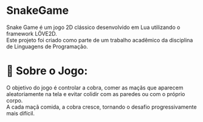 # SnakeGame
Snake Game é um jogo 2D clássico desenvolvido em Lua utilizando o framework LÖVE2D.  
Este projeto foi criado como parte de um trabalho acadêmico da disciplina de Linguagens de Programação.

# 📌 Sobre o Jogo:
O objetivo do jogo é controlar a cobra, comer as maçãs que aparecem aleatoriamente na tela e evitar colidir com as paredes ou com o próprio corpo.  
A cada maçã comida, a cobra cresce, tornando o desafio progressivamente mais difícil.
